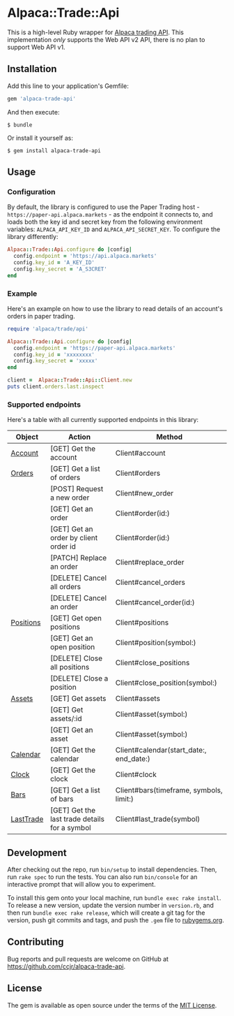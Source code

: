 # Alpaca::Trade::Api

This is a high-level Ruby wrapper for [Alpaca trading API](https://docs.alpaca.markets/api-documentation/). This implementation *only* supports the Web API v2 API, there is no plan to support Web API v1.

## Installation

Add this line to your application's Gemfile:

```ruby
gem 'alpaca-trade-api'
```

And then execute:

    $ bundle

Or install it yourself as:

    $ gem install alpaca-trade-api

## Usage

### Configuration

By default, the library is configured to use the Paper Trading host - `https://paper-api.alpaca.markets` - as the endpoint it connects to, and loads both the key id and secret key from the following environment variables: `ALPACA_API_KEY_ID` and `ALPACA_API_SECRET_KEY`. To configure the library differently:

```ruby
Alpaca::Trade::Api.configure do |config|
  config.endpoint = 'https://api.alpaca.markets'
  config.key_id = 'A_KEY_ID'
  config.key_secret = 'A_S3CRET'
end
```


### Example

Here's an example on how to use the library to read details of an account's orders in paper trading.

```ruby
require 'alpaca/trade/api'

Alpaca::Trade::Api.configure do |config|
  config.endpoint = 'https://paper-api.alpaca.markets'
  config.key_id = 'xxxxxxxx'
  config.key_secret = 'xxxxx'
end

client =  Alpaca::Trade::Api::Client.new
puts client.orders.last.inspect
```

### Supported endpoints

Here's a table with all currently supported endpoints in this library:

| Object | Action | Method |
|------------------------------------------------------------------------------|---------------------------------------|--------------------------------|
| [Account](https://docs.alpaca.markets/api-documentation/api-v2/account/)     | [GET] Get the account                 | Client#account                 |
| [Orders](https://docs.alpaca.markets/api-documentation/api-v2/orders/)       | [GET] Get a list of orders            | Client#orders                  |
|                                                                              | [POST] Request a new order            | Client#new_order               |
|                                                                              | [GET] Get an order                    | Client#order(id:)              |
|                                                                              | [GET] Get an order by client order id | Client#order(id:)              |
|                                                                              | [PATCH] Replace an order              | Client#replace_order           |
|                                                                              | [DELETE] Cancel all orders            | Client#cancel_orders           |
|                                                                              | [DELETE] Cancel an order              | Client#cancel_order(id:)       |
| [Positions](https://docs.alpaca.markets/api-documentation/api-v2/positions/) | [GET] Get open positions              | Client#positions               |
|                                                                              | [GET] Get an open position            | Client#position(symbol:)       |
|                                                                              | [DELETE] Close all positions          | Client#close_positions         |
|                                                                              | [DELETE] Close a position             | Client#close_position(symbol:) |
| [Assets](https://docs.alpaca.markets/api-documentation/api-v2/assets/)       | [GET] Get assets                      | Client#assets                  |
|                                                                              | [GET] Get assets/:id                  | Client#asset(symbol:)          |
|                                                                              | [GET] Get an asset                    | Client#asset(symbol:)          |
| [Calendar](https://docs.alpaca.markets/api-documentation/api-v2/calendar/)   | [GET] Get the calendar                | Client#calendar(start_date:, end_date:) |
| [Clock](https://docs.alpaca.markets/api-documentation/api-v2/clock/)         | [GET] Get the clock                   | Client#clock                            |
| [Bars](https://docs.alpaca.markets/api-documentation/api-v2/market-data/bars/) | [GET] Get a list of bars            | Client#bars(timeframe, symbols, limit:) |
| [LastTrade](https://docs.alpaca.markets/api-documentation/api-v2/market-data/last-trade/) | [GET] Get the last trade details for a symbol            | Client#last_trade(symbol) |

## Development

After checking out the repo, run `bin/setup` to install dependencies. Then, run `rake spec` to run the tests. You can also run `bin/console` for an interactive prompt that will allow you to experiment.

To install this gem onto your local machine, run `bundle exec rake install`. To release a new version, update the version number in `version.rb`, and then run `bundle exec rake release`, which will create a git tag for the version, push git commits and tags, and push the `.gem` file to [rubygems.org](https://rubygems.org).

## Contributing

Bug reports and pull requests are welcome on GitHub at https://github.com/ccjr/alpaca-trade-api.

## License

The gem is available as open source under the terms of the [MIT License](https://opensource.org/licenses/MIT).
